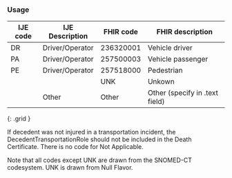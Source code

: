 ### Usage

| IJE code | IJE Description | FHIR code  |FHIR description|
| ----------------- | ------- | ---------| --------------- |
|DR |Driver/Operator| 236320001|Vehicle driver|
|PA |Driver/Operator| 257500003|Vehicle passenger|
|PE |Driver/Operator| 257518000|Pedestrian|
| <no code>  |               | UNK  | Unkown     |
| <literal text>   | Other  | Other |Other (specify in .text field)|
{: .grid }

If decedent was not injured in a transportation incident, the DecedentTransportationRole should not be included in the Death Certificate.   There is no code for Not Applicable.

Note that all codes except  UNK are drawn from the SNOMED-CT codesystem.
UNK is drawn from Null Flavor.
